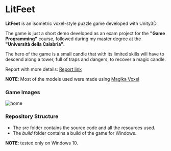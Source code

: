 # LitFeet
**LitFeet** is an isometric voxel-style puzzle game developed with Unity3D. 

The game is just a short demo developed as an exam project for the **"Game Programming"** course, followed during my master degree at the **"Università della Calabria"**.

The hero of the game is a small candle that with its limited skills will have to descend along a tower, full of traps and dangers, to recover a magic candle.

Report with more details: [Report link](https://drive.google.com/open?id=1JQKfjl3R7vku3U1MXViANcDeGZBVj3Xu)

**NOTE**: Most of the models used were made using [Magika Voxel](https://ephtracy.github.io/)

### Game Images 

![home](readme_img/home.png)

### Repository Structure
- The *src* folder contains the source code and all the resources used.
- The *build* folder contains a build of the game for Windows.

**NOTE**: tested only on Windows 10.
